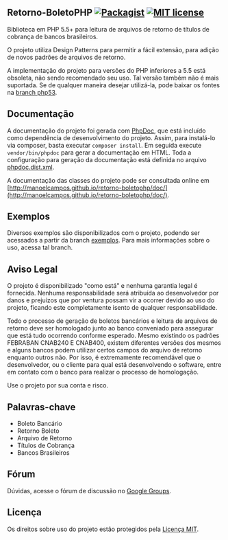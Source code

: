Retorno-BoletoPHP [![Packagist](https://img.shields.io/packagist/v/manoelcampos/retornoboleto.svg?maxAge=2592000)]() [![MIT license](http://img.shields.io/badge/license-MIT-brightgreen.svg)](http://opensource.org/licenses/MIT)
-----------------
Biblioteca em PHP 5.5+ para leitura de arquivos de retorno de títulos de cobrança de bancos brasileiros.

O projeto utiliza Design Patterns para permitir a fácil extensão, para adição de novos padrões de arquivos de retorno.

A implementação do projeto para versões do PHP inferiores a 5.5 está obsoleta, não sendo recomendado seu uso. Tal versão também não é mais suportada. Se de qualquer maneira desejar utilizá-la, pode baixar os fontes na [branch php53](https://github.com/manoelcampos/Retorno-BoletoPHP/tree/php53).

Documentação
------------
A documentação do projeto foi gerada com [PhpDoc](http://phpdoc.org), que está incluído como dependência de desenvolvimento do projeto. Assim, para instalá-lo via composer, basta executar `composer install`. Em seguida execute `vendor/bin/phpdoc` para gerar a documentação em HTML. Toda a configuração para geração da documentação está definida no arquivo [phpdoc.dist.xml](phpdoc.dist.xml).

A documentação das classes do projeto pode ser consultada online em [http://manoelcampos.github.io/retorno-boletophp/doc/](http://manoelcampos.github.io/retorno-boletophp/doc/).

Exemplos
--------
Diversos exemplos são disponibilizados com o projeto, podendo ser acessados a partir da branch [exemplos](https://github.com/manoelcampos/Retorno-BoletoPHP/tree/exemplos). Para mais informações sobre o uso, acessa tal branch.

Aviso Legal
-----------
O projeto é disponibilizado "como está" e nenhuma garantia legal é fornecida. Nenhuma responsabilidade será atribuída ao desenvolvedor por danos e prejuízos que por ventura possam vir a ocorrer devido ao uso do projeto, ficando este completamente isento de qualquer responsabilidade.

Todo o processo de geração de boletos bancários e leitura de arquivos de retorno deve ser homologado junto ao banco conveniado para assegurar que está tudo ocorrendo conforme esperado. Mesmo existindo os padrões FEBRABAN CNAB240 E CNAB400, existem diferentes versões
dos mesmos e alguns bancos podem utilizar certos campos do arquivo de retorno enquanto outros não. Por isso, é extremamente recomendável que o desenvolvedor, ou o cliente para qual está desenvolvendo o software, entre em contato com o banco para realizar o processo de homologação. 

Use o projeto por sua conta e risco.

Palavras-chave
--------------
- Boleto Bancário
- Retorno Boleto
- Arquivo de Retorno
- Títulos de Cobrança
- Bancos Brasileiros

Fórum
-----
Dúvidas, acesse o fórum de discussão no [Google Groups](http://groups.google.com/group/retorno-boletophp).

Licença
-------
Os direitos sobre uso do projeto estão protegidos pela [Licença MIT](LICENSE).
